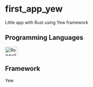 # first_app_yew
Little app with Rust using Yew framework

<h2>Programming Languages</h2>
<div style="display: inline_block">
<img align="center" alt="Renaud-Rust" height="30" width="40" src="https://cdn.jsdelivr.net/gh/devicons/devicon/icons/rust/rust-plain.svg"/>
</div>
<h2>Framework</h2>
<div style="display: inline_block">
Yew
</div>
